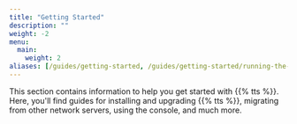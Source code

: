 ```yaml
---
title: "Getting Started"
description: ""
weight: -2
menu:
  main:
    weight: 2
aliases: [/guides/getting-started, /guides/getting-started/running-the-stack]
---
```


This section contains information to help you get started with {{% tts %}}. Here, you'll find guides for installing and upgrading {{% tts %}}, migrating from other network servers, using the console, and much more.
